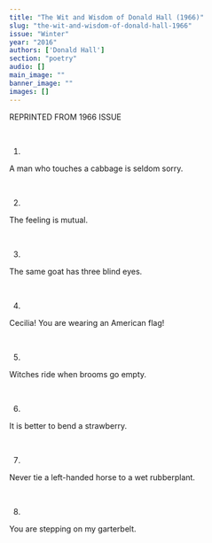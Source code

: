 ```yaml
---
title: "The Wit and Wisdom of Donald Hall (1966)"
slug: "the-wit-and-wisdom-of-donald-hall-1966"
issue: "Winter"
year: "2016"
authors: ['Donald Hall']
section: "poetry"
audio: []
main_image: ""
banner_image: ""
images: []
---
```

REPRINTED FROM 1966 ISSUE

  

 1. 

 A man who touches a cabbage is seldom sorry.

  

 2.

 The feeling is mutual.

  

 3. 

 The same goat has three blind eyes.

  

 4.

 Cecilia! You are wearing an American flag!

  

 5.

 Witches ride when brooms go empty.

  

 6.

 It is better to bend a strawberry.

  

 7.

 Never tie a left-handed horse to a wet rubberplant.

  

 8.

 You are stepping on my garterbelt.

  

  

